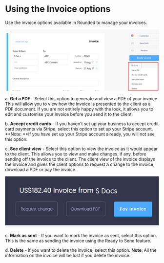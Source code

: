 # Using the Invoice options

Use the invoice options available in Rounded to manage your invoices. 

![](/assets/inv_options.png)

a. **Get a PDF** - Select this option to generate and view a PDF of your invoice. This will allow you to view how the invoice is presented to the client as a PDF document. If you are not entirely happy with the look, it allows you to edit and customise your invoice before you send it to the client.

b. **Accept credit cards** - If you haven't set up your business to accept credit card payments via Stripe, select this option to set up your Stripe account. 
**Note: **If you have set up your Stripe account already, you will not see this option.

c. **See client view** - Select this option to view the invoice as it would appear to the client. This allows you to view and make changes, if any, before sending off the invoice to the client.
The client view of the invoice displays the invoice and gives the client options to request a change to the invoice, download a PDF or pay the invoice.

![](/assets/Inv_ClientView.png)

c. **Mark as sent** - If you want to mark the invoice as sent, select this option. This is the same as sending the invoice using the Ready to Send feature.

d. **Delete** - If you want to delete the invoice, select this option.
**Note**: All the information on the invoice will be lost if you delete the invoice.



        